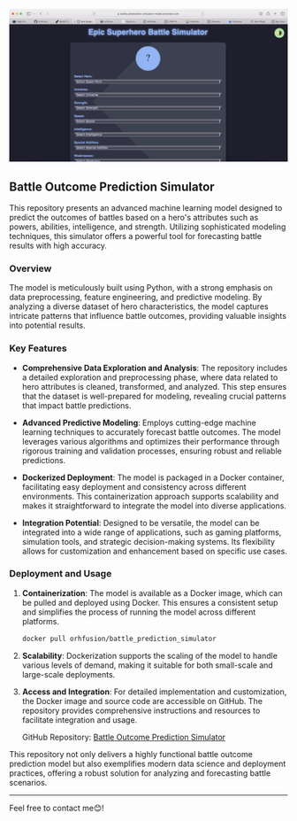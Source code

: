 ![Battle Form.png](https://github.com/OrhFusion/Battle-Predication-Simulator-Model/blob/model/Battle%20Predication.png)

## Battle Outcome Prediction Simulator

This repository presents an advanced machine learning model designed to predict the outcomes of battles based on a hero's attributes such as powers, abilities, intelligence, and strength. Utilizing sophisticated modeling techniques, this simulator offers a powerful tool for forecasting battle results with high accuracy.

### Overview

The model is meticulously built using Python, with a strong emphasis on data preprocessing, feature engineering, and predictive modeling. By analyzing a diverse dataset of hero characteristics, the model captures intricate patterns that influence battle outcomes, providing valuable insights into potential results.

### Key Features

- **Comprehensive Data Exploration and Analysis**: The repository includes a detailed exploration and preprocessing phase, where data related to hero attributes is cleaned, transformed, and analyzed. This step ensures that the dataset is well-prepared for modeling, revealing crucial patterns that impact battle predictions.

- **Advanced Predictive Modeling**: Employs cutting-edge machine learning techniques to accurately forecast battle outcomes. The model leverages various algorithms and optimizes their performance through rigorous training and validation processes, ensuring robust and reliable predictions.

- **Dockerized Deployment**: The model is packaged in a Docker container, facilitating easy deployment and consistency across different environments. This containerization approach supports scalability and makes it straightforward to integrate the model into diverse applications.

- **Integration Potential**: Designed to be versatile, the model can be integrated into a wide range of applications, such as gaming platforms, simulation tools, and strategic decision-making systems. Its flexibility allows for customization and enhancement based on specific use cases.

### Deployment and Usage

1. **Containerization**: The model is available as a Docker image, which can be pulled and deployed using Docker. This ensures a consistent setup and simplifies the process of running the model across different platforms.

   ```bash
   docker pull orhfusion/battle_prediction_simulator
   ```

2. **Scalability**: Dockerization supports the scaling of the model to handle various levels of demand, making it suitable for both small-scale and large-scale deployments.

3. **Access and Integration**: For detailed implementation and customization, the Docker image and source code are accessible on GitHub. The repository provides comprehensive instructions and resources to facilitate integration and usage.

   GitHub Repository: [Battle Outcome Prediction Simulator](https://github.com/OrhFusion/Battle-Predication-Simulator-Model.git)

This repository not only delivers a highly functional battle outcome prediction model but also exemplifies modern data science and deployment practices, offering a robust solution for analyzing and forecasting battle scenarios.

---

Feel free to contact me😊!
